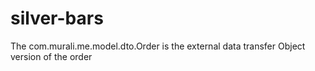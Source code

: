 # silver-bars

The com.murali.me.model.dto.Order is the external data transfer Object 
version of the order